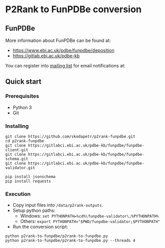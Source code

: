 # P2Rank to FunPDBe conversion

## FunPDBe
More information about FunPDBe can be found at:
* https://www.ebi.ac.uk/pdbe/funpdbe/deposition
* https://gitlab.ebi.ac.uk/pdbe-kb

You can register into [mailing list](https://listserver.ebi.ac.uk/mailman/listinfo/pdbe-kb-depositor) 
for email notifications at:

## Quick start

### Prerequisites
* Python 3
* Git

### Installing
```
git clone https://github.com/skodapetr/p2rank-funpdbe.git
cd p2rank-funpdbe
git clone https://gitlabci.ebi.ac.uk/pdbe-kb/funpdbe/funpdbe-client.git
git clone https://gitlabci.ebi.ac.uk/pdbe-kb/funpdbe/funpdbe-schema.git
git clone https://gitlabci.ebi.ac.uk/pdbe-kb/funpdbe/funpdbe-validator.git
```
```
pip install jsonschema
pip install requests
```

### Execution
* Copy input files into ```/data/p2rank-outputs```.
* Setup python paths:
  * Windows: ```set PYTHONPATH=%cd%\funpdbe-validator\;%PYTHONPATH%```
  * Others: ```export PYTHONPATH="$PWD/funpdbe-validator;$PYTHONPATH"```
* Run the conversion script:
```
python p2rank-to-funpdbe/p2rank-to-funpdbe.py
python p2rank-to-funpdbe/p2rank-to-funpdbe.py --threads 4
```
